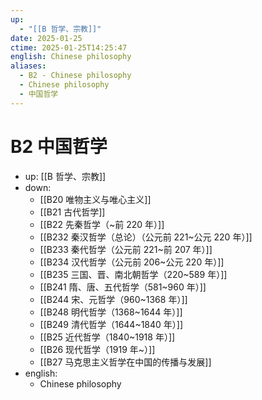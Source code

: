 ```yaml
---
up:
  - "[[B 哲学、宗教]]"
date: 2025-01-25
ctime: 2025-01-25T14:25:47
english: Chinese philosophy
aliases:
  - B2 - Chinese philosophy
  - Chinese philosophy
  - 中国哲学
---
```


# B2 中国哲学

- up: [[B 哲学、宗教]]
- down:
	- [[B20 唯物主义与唯心主义]]
	- [[B21 古代哲学]]
	- [[B22 先秦哲学（~前 220 年）]]
	- [[B232 秦汉哲学（总论）（公元前 221~公元 220 年）]]
	- [[B233 秦代哲学（公元前 221~前 207 年）]]
	- [[B234 汉代哲学（公元前 206~公元 220 年）]]
	- [[B235 三国、晋、南北朝哲学（220~589 年）]]
	- [[B241 隋、唐、五代哲学（581~960 年）]]
	- [[B244 宋、元哲学（960~1368 年）]]
	- [[B248 明代哲学（1368~1644 年）]]
	- [[B249 清代哲学（1644~1840 年）]]
	- [[B25 近代哲学（1840~1918 年）]]
	- [[B26 现代哲学（1919 年~）]]
	- [[B27 马克思主义哲学在中国的传播与发展]]
- english:
	- Chinese philosophy
